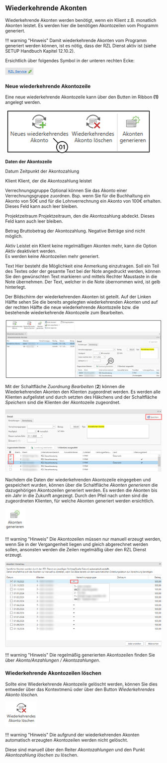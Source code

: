 ## Wiederkehrende Akonten

Wiederkehrende Akonten werden benötigt, wenn ein Klient z.B. monatlich
Akonten leistet. Es werden hier die benötigen Akontozeilen vom Programm
generiert.

!!! warning "Hinweis"
    Damit wiederkehrende Akonten vom Programm generiert werden können, ist
    es nötig, dass der RZL Dienst aktiv ist (siehe SETUP Handbuch Kapitel
    12.10.2).

Ersichtlich über folgendes Symbol in der unteren rechten Ecke:


![](<img/image251.png>)

### Neue wiederkehrende Akontozeile

Eine neue wiederkehrende Akontozeile kann über den Butten im Ribbon
**(1)** angelegt werden.


![](<img/image252.png>)

**Daten der Akontozeile**

Datum Zeitpunkt der Akontozahlung

Klient Klient, der die Akontozahlung leistet

Verrechnungsgruppe Optional können Sie das Akonto einer
Verrechnungsgruppe zuordnen. Bsp. wenn Sie für die Buchhaltung ein
Akonto von 50€ und für die Lohnverrechnung ein Akonto von 100€
erhalten. Dieses Feld kann auch leer bleiben.

Projektzeitraum Projektzeitraum, den die Akontozahlung abdeckt. Dieses
Feld kann auch leer bleiben.

Betrag Bruttobetrag der Akontozahlung. Negative Beträge sind nicht
möglich.

Aktiv Leistet ein Klient keine regelmäßigen Akonten mehr, kann die
Option *Aktiv* deaktiviert werden.  
Es werden keine Akontozeilen mehr generiert.

Text Hier besteht die Möglichkeit eine Anmerkung einzutragen. Soll ein
Teil des Textes oder der gesamte Text bei der Note angedruckt werden,
können Sie den gewünschten Text markieren und mittels Rechter
Maustaste in die Note übernehmen. Der Text, welcher in die Note
übernommen wird, ist gelb hinterlegt.

Der Bildschirm der wiederkehrenden Akonten ist geteilt. Auf der Linken
Hälfte sehen Sie die bereits angelegten wiederkehrenden Akonten und auf
der rechten Hälfte die neue wiederkehrende Akontozeile bzw. die
bestehende wiederkehrende Akontozeile zum Bearbeiten.


![](<img/image253.png>)

Mit der Schaltfläche *Zuordnung Bearbeiten* (**2**) können die
Wiederkehrenden Akonten den Klienten zugeordnet werden. Es werden alle
Klienten aufgelistet und durch setzten des Häkchens und der Schaltfläche
*Speichern* sind die Klienten der Akontozeile zugeordnet.


![](<img/image254.png>)

Nachdem die Daten der wiederkehrenden Akontozeile eingegeben und
gespeichert wurden, können über die Schaltfläche *Akonten generieren*
die dazugehörigen Akontozeilen generiert werden. Es werden die Akonten
bis ein Jahr in die Zukunft angezeigt. Durch den Pfeil nach unten sind
die zugeordneten Klienten, für welche Akonten generiert werden
ersichtlich.


![](<img/image255.png>)

!!! warning "Hinweis"
    Die Akontozeilen müssen nur manuell erzeugt werden, wenn Sie in der
    Vergangenheit liegen und gleich abgerechnet werden sollen, ansonsten
    werden die Zeilen regelmäßig über den RZL Dienst erzeugt.


![](<img/image256.png>)

!!! warning "Hinweis"
    Die regelmäßig generierten Akontozeilen finden Sie über
    *Akonto/Anzahlungen / Akontozahlungen*.

### Wiederkehrende Akontozeilen löschen

Sollte eine Wiederkehrende Akontozeile gelöscht werden, können Sie dies
entweder über das Kontextmenü oder über den Button *Wiederkehrendes
Akonto löschen.*


![](<img/image257.png>)

!!! warning "Hinweis"
    Die aufgrund der wiederkehrenden Akonten automatisch erzeugten
    Akontozeilen werden nicht gelöscht.

Diese sind manuell über den Reiter *Akontozahlungen* und den Punkt
*Akontozahlung löschen* zu löschen.